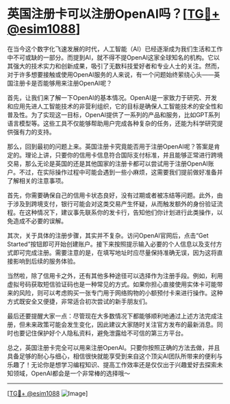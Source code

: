 # 英国注册卡可以注册OpenAI吗？[[TG💪+ @esim1088](https://t.me/s/esim1088)]

在当今这个数字化飞速发展的时代，人工智能（AI）已经逐渐成为我们生活和工作中不可或缺的一部分。而提到AI，就不得不提OpenAI这家全球知名的机构。它以其强大的技术实力和创新成果，吸引了无数科技爱好者和专业人士的关注。然而，对于许多想要接触或使用OpenAI服务的人来说，有一个问题始终萦绕心头——英国注册卡是否能够用来注册OpenAI呢？

首先，让我们来了解一下OpenAI的基本情况。OpenAI是一家致力于研究、开发和应用先进人工智能技术的非营利组织，它的目标是确保人工智能技术的安全性和普及性。为了实现这一目标，OpenAI提供了一系列的产品和服务，比如GPT系列语言模型等。这些工具不仅能够帮助用户完成各种复杂的任务，还能为科学研究提供强有力的支持。

那么，回到最初的问题上来。英国注册卡究竟能否用于注册OpenAI呢？答案是肯定的。理论上讲，只要你的信用卡信息符合国际支付标准，并且能够正常进行跨境交易，那么无论是英国的还是其他国家的注册卡都可以尝试用于注册OpenAI账户。不过，在实际操作过程中可能会遇到一些小麻烦，这需要我们提前做好准备并了解相关的注意事项。

首先，你需要确保自己的信用卡状态良好，没有过期或者被冻结等问题。此外，由于涉及到跨境支付，银行可能会对这类交易产生怀疑，从而触发额外的身份验证流程。在这种情况下，建议事先联系你的发卡行，告知他们你计划进行此类操作，以免造成不必要的误解。

其次，关于具体的注册步骤，其实并不复杂。访问OpenAI官网后，点击“Get Started”按钮即可开始创建账户。接下来按照提示输入必要的个人信息以及支付方式即可完成注册。需要注意的是，在填写地址时应尽量保持准确无误，因为这将直接影响到后续的服务体验。

当然啦，除了信用卡之外，还有其他多种途径可以选择作为注册手段。例如，利用虚拟号码获取短信验证码也是一种常见的方式。如果你担心直接使用实体卡可能带来的风险，则可以考虑购买一张专门用于网络购物的小额预付卡来进行操作。这种方式既安全又便捷，非常适合初次尝试的新手朋友们。

最后还要提醒大家一点：尽管现在大多数情况下都能够顺利地通过上述方法完成注册，但未来政策可能会发生变化，因此建议大家随时关注官方发布的最新消息。同时也要记住保护好个人隐私资料，避免泄露给不可信的第三方平台。

总之，英国注册卡完全可以用来注册OpenAI。只要你按照正确的方法去做，并且具备足够的耐心与细心，相信很快就能享受到来自这个顶尖AI团队所带来的便利与乐趣了！无论你是想学习编程知识、提高工作效率还是仅仅出于兴趣爱好去探索未知领域，OpenAI都会是一个非常棒的选择哦～

---

[[TG💪+ @esim1088](https://t.me/s/esim1088) ![Image](https://i.postimg.cc/4NQfJmqS/Snipaste-2025-05-13-00-14-12.png)]